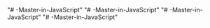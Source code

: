 "# -Master-in-JavaScript" 
"# -Master-in-JavaScript" 
"# -Master-in-JavaScript" 
"# -Master-in-JavaScript" 

